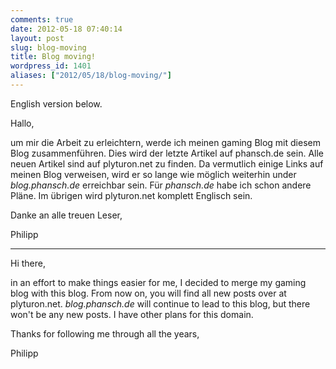 ```yaml
---
comments: true
date: 2012-05-18 07:40:14
layout: post
slug: blog-moving
title: Blog moving!
wordpress_id: 1401
aliases: ["2012/05/18/blog-moving/"]
---
```


English version below.

Hallo,

um mir die Arbeit zu erleichtern, werde ich meinen gaming Blog mit diesem Blog zusammenführen.
Dies wird der letzte Artikel auf phansch.de sein. Alle neuen Artikel sind auf plyturon.net zu finden.
Da vermutlich einige Links auf meinen Blog verweisen, wird er so lange wie möglich weiterhin under _blog.phansch.de_ erreichbar sein. Für _phansch.de_ habe ich schon andere Pläne. Im übrigen wird plyturon.net komplett Englisch sein.

Danke an alle treuen Leser,

Philipp


* * *


Hi there,

in an effort to make things easier for me, I decided to merge my gaming blog with this blog.
From now on, you will find all new posts over at plyturon.net.
_blog.phansch.de_ will continue to lead to this blog, but there won't be any new posts. I have other plans for this domain.

Thanks for following me through all the years,

Philipp

